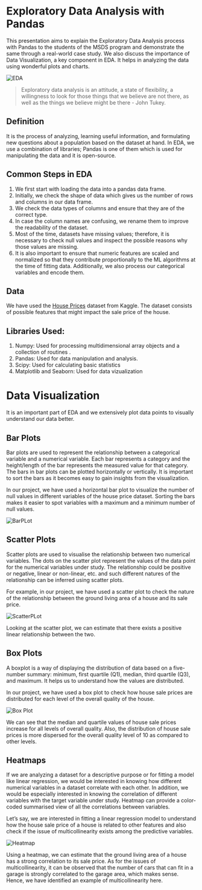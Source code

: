 # Exploratory Data Analysis with Pandas
This presentation aims to explain the Exploratory Data Analysis process with Pandas to the students of the MSDS program and demonstrate the same through a real-world case study. We also discuss the importance of Data Visualization, a key component in EDA. It helps in analyzing the data using wonderful plots and charts. 

![EDA](https://github.com/harshit206/EDA-House-Price/blob/main/plots/263-2637092_data-analytics-exploratory-data-analysis-icon.png)


> Exploratory data analysis is an attitude, a state of flexibility, a willingness to look for those things that we believe are not there, as well as the things we believe might be there - John Tukey.

## Definition
It is the process of analyzing, learning useful information, and formulating new questions about a population based on the dataset at hand. In EDA, we use a combination of libraries; Pandas is one of them which is used for manipulating the data and it is open-source. 

## Common Steps in EDA
1. We first start with loading the data into a pandas data frame.
2. Initially, we check the shape of data which gives us the number of rows and columns in our data frame. 
3. We check the data types of columns and ensure that they are of the correct type.
4. In case the column names are confusing, we rename them to improve the readability of the dataset.
5. Most of the time, datasets have missing values; therefore, it is necessary to check null values and inspect the possible reasons why those values are missing. 
6.  It is also important to ensure that numeric features are scaled and normalized so that they contribute proportionally to the ML algorithms at the time of     fitting data. Additionally, we also process our categorical variables and encode them.

## Data
We have used the [House Prices](https://www.kaggle.com/c/house-prices-advanced-regression-techniques) dataset from Kaggle. The dataset consists of possible features that might impact the sale price of the house. 

## Libraries Used:
1. Numpy: Used for processing multidimensional array objects and a collection of routines .
2. Pandas: Used for data manipulation and analysis.
3. Scipy: Used for calculating basic statistics
4. Matplotlib and Seaborn: Used for data vizualization 

# Data Visualization
It is an important part of EDA and we extensively plot data points to visually understand our data better. 

## Bar Plots
Bar plots are used to represent the relationship between a categorical variable and a numerical variable. Each bar represents a category and the height/length of the bar represents the measured value for that category. The bars in bar plots can be plotted horizontally or vertically. It is important to sort the bars as it becomes easy to gain insights from the visualization. 

In our project, we have used a horizontal bar plot to visualize the number of null values in different variables of the house price dataset. Sorting the bars makes it easier to spot variables with a maximum and a minimum number of null values.

![BarPLot](https://github.com/harshit206/EDA-House-Price/blob/main/plots/horizontal_bar_chart_null_values.png)



## Scatter Plots
Scatter plots are used to visualise the relationship between two numerical variables. The dots on the scatter plot represent the values of the data point for the numerical variables under study. The relationship could be positive or negative, linear or non-linear, etc. and such different natures of the relationship can be inferred using scatter plots.

For example, in our project, we have used a scatter plot to check the nature of the relationship between the ground living area of a house and its sale price.


![ScatterPLot](https://github.com/harshit206/EDA-House-Price/blob/main/plots/scatter_plot1.png)

Looking at the scatter plot, we can estimate that there exists a positive linear relationship between the two.



## Box Plots
A boxplot is a way of displaying the distribution of data based on a five-number summary: minimum, first quartile (Q1), median, third quartile (Q3), and maximum. It helps us to understand how the values are distributed. 

In our project, we have used a box plot to check how house sale prices are distributed for each level of the overall quality of the house. 

![Box Plot](https://github.com/harshit206/EDA-House-Price/blob/main/plots/box_plot1.png)


We can see that the median and quartile values of house sale prices increase for all levels of overall quality. Also, the distribution of house sale prices is more dispersed for the overall quality level of 10 as compared to other levels.


## Heatmaps
If we are analyzing a dataset for a descriptive purpose or for fitting a model like linear regression, we would be interested in knowing how different numerical variables in a dataset correlate with each other. In addition, we would be especially interested in knowing the correlation of different variables with the target variable under study. Heatmap can provide a color-coded summarised view of all the correlations between variables.

Let’s say, we are interested in fitting a linear regression model to understand how the house sale price of a house is related to other features and also check if the issue of multicollinearity exists among the predictive variables. 

![Heatmap](https://github.com/harshit206/EDA-House-Price/blob/main/plots/heatmap.png)


Using a heatmap, we can estimate that the ground living area of a house has a strong correlation to its sale price. As for the issues of multicollinearity, it can be observed that the number of cars that can fit in a garage is strongly correlated to the garage area, which makes sense. Hence, we have identified an example of multicollinearity here.


